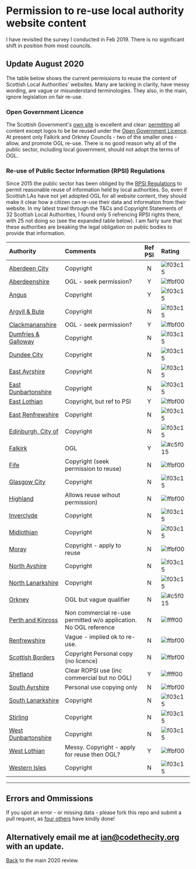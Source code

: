 # Permission to re-use local authority website content
I have revisited the survey I conducted in Feb 2019. There is no significant shift in position from most councils. 

## Update August 2020

The table below shows the current permissions to reuse the content of Scottish Local Authorities' websites. Many are lacking in clarity, have messy wording, are vague or misunderstand terminologies. They also, in the main, ignore legislation on fair re-use. 

### Open Government Licence

The Scottish Government's [own site](https://gov.scot) is excellent and clear: [permitting](https://www.gov.scot/crown-copyright/) all content except logos to be be reused under the [Open Government Licence](http://www.nationalarchives.gov.uk/doc/open-government-licence/). At present only Falkirk and Orkney Councils - two of the smaller ones - allow, and promote OGL re-use. There is no good reason why all of the public sector, including local government, should not adopt the terms of OGL. 

### Re-use of Public Sector Information (RPSI) Regulations
Since 2015 the public sector has been obliged by the [RPSI Regulations](https://www.legislation.gov.uk/uksi/2015/1415/contents/made) to permit reasonable reuse of information held by local authorities. So, even if Scottish LAs have not yet adopted OGL for all website content, they should make it clear how a citizen can re-use their data and information from their website. In my latest trawl through the T&Cs and Copyright Statements of 32 Scottish Local Authorities, I found only 5 refrencing RPSI rights there, with 25 not doing so (see the expanded table below). I am fairly sure that these authorities are breaking the legal obligation on public bodies to provide that information.  


|Authority| Comments|Ref PSI|Rating|
|:------|:--------|:---:|:-----|
|[Aberdeen City](https://www.aberdeencity.gov.uk/terms-and-conditions)| Copyright|N|![f03c15](https://placehold.it/15/f03c15/000000?text=+)|
|[Aberdeenshire](https://www.aberdeenshire.gov.uk/online/re-use-information/)|OGL - seek permission?|Y|![ffbf00](https://placehold.it/15/ffbf00/000000?text=+)|
|[Angus](https://www.angus.gov.uk/terms_and_disclaimer)|Copyright|Y|![f03c15](https://placehold.it/15/f03c15/000000?text=+)|
|[Argyll & Bute](https://www.argyll-bute.gov.uk/privacy-policy)|Copyright|N|![f03c15](https://placehold.it/15/f03c15/000000?text=+)|
|[Clackmananshire](https://www.clacks.gov.uk/regulation/reuseofpublicsectorinfo/)|OGL - seek permission?|Y|![ffbf00](https://placehold.it/15/ffbf00/000000?text=+)|
|[Dumfries & Galloway](https://www.dumgal.gov.uk/)| Copyright|N|![f03c15](https://placehold.it/15/f03c15/000000?text=+)|
|[Dundee City](https://www.dundeecity.gov.uk/)| Copyright|N|![f03c15](https://placehold.it/15/f03c15/000000?text=+)|
|[East Ayrshire](https://www.east-ayrshire.gov.uk/help/CopyrightandDisclaimer.aspx)|Copyright|N|![f03c15](https://placehold.it/15/f03c15/000000?text=+)|
|[East Dunbartonshire](https://www.eastdunbarton.gov.uk/copyright-disclaimer)| Copyright|N|![f03c15](https://placehold.it/15/f03c15/000000?text=+)|
|[East Lothian](https://www.eastlothian.gov.uk/info/210598/access_to_information/12300/access_to_information/5)|Copyright, but ref to PSI|Y|![ffbf00](https://placehold.it/15/ffbf00/000000?text=+)|
|[East Renfrewshire](https://www.eastrenfrewshire.gov.uk/Home)|Copyright|N|![f03c15](https://placehold.it/15/f03c15/000000?text=+)|
|[Edinburgh, City of](https://www.edinburgh.gov.uk/managing-information/terms-disclaimer/1)|Copyright|N|![f03c15](https://placehold.it/15/f03c15/000000?text=+)|
|[Falkirk](http://www.falkirk.gov.uk/services/council-democracy/access-to-information/reuse-information.aspx)|OGL|Y|![#c5f015](https://placehold.it/15/c5f015/000000?text=+)|
|[Fife](https://www.fife.gov.uk/home/terms-and-conditions)|Copyright (seek permission to reuse)|N|![ffbf00](https://placehold.it/15/ffbf00/000000?text=+)|
|[Glasgow City](https://www.glasgow.gov.uk/index.aspx?articleid=17250)|Copyright|N|![f03c15](https://placehold.it/15/f03c15/000000?text=+)|
|[Highland](https://www.highland.gov.uk/info/591/council_and_government/724/terms_and_disclaimer)|Allows reuse wihout permission)|N|![ffbf00](https://placehold.it/15/ffbf00/000000?text=+)|
|[Inverclyde](https://www.inverclyde.gov.uk/site-basics/copyright)|Copyright|N|![f03c15](https://placehold.it/15/f03c15/000000?text=+)|
|[Midlothian](https://www.midlothian.gov.uk/terms)|Copyright|N|![f03c15](https://placehold.it/15/f03c15/000000?text=+)|
|[Moray](http://www.moray.gov.uk/moray_standard/page_41071.html)|Copyright - apply to reuse |N|![ffbf00](https://placehold.it/15/ffbf00/000000?text=+)|
|[North Ayshire](https://www.north-ayrshire.gov.uk/disclaimer.aspx)|Copyright|N|![f03c15](https://placehold.it/15/f03c15/000000?text=+)|
|[North Lanarkshire](https://www.northlanarkshire.gov.uk/index.aspx?articleid=15005)|Copyright|N|![f03c15](https://placehold.it/15/f03c15/000000?text=+)|
|[Orkney](https://www.orkney.gov.uk/Council/C/reuse-of-information-and-copyright.htm)|OGL but vague qualifier|N|![#c5f015](https://placehold.it/15/c5f015/000000?text=+)|
|[Perth and Kinross](https://www.pkc.gov.uk/article/15583/Terms-and-disclaimer)|Non commercial re-use permitted w/o application. No OGL reference|N|![ffff00](https://placehold.it/15/ffff00/000000?text=+)|
|[Renfrewshire](http://www.renfrewshire.gov.uk/article/2202/Copyright)|Vague - implied ok to re-use. |N|![ffbf00](https://placehold.it/15/ffbf00/000000?text=+)|
|[Scottish Borders](https://www.scotborders.gov.uk/terms)|Copyright Personal copy (no licence)|N|![ffbf00](https://placehold.it/15/ffbf00/000000?text=+)|
|[Shetland](https://www.shetland.gov.uk/information-rights/Re-useofPublicSectorInformation.asp)|Clear ROPSI use (inc commercial but no OGL)|Y|![ffff00](https://placehold.it/15/ffff00/000000?text=+)|
|[South Ayrshire](https://www.south-ayrshire.gov.uk/terms/)|Personal use copying only|N|![ffbf00](https://placehold.it/15/ffbf00/000000?text=+)|
|[South Lanarkshire](https://www.southlanarkshire.gov.uk/improve/terms)|Copyright |N|![f03c15](https://placehold.it/15/f03c15/000000?text=+)|
|[Stirling](https://www.stirling.gov.uk/council-democracy/information-performance-statistics/service-standards/internet-services-standards/)|Copyright |N|![f03c15](https://placehold.it/15/f03c15/000000?text=+)|
|[West Dunbartonshire](http://www.west-dunbarton.gov.uk/terms/)|Copyright|N|![f03c15](https://placehold.it/15/f03c15/000000?text=+)|
|[West Lothian](https://www.westlothian.gov.uk/terms)|Messy. Copyright - apply for reuse then OGL? |Y|![ffbf00](https://placehold.it/15/ffbf00/000000?text=+)|
|[Western Isles](https://www.cne-siar.gov.uk)|Copyright|N|![f03c15](https://placehold.it/15/f03c15/000000?text=+)|

--- 
## Errors and Ommissions

If you spot an error - or missing data - please fork this repo and submit a pull request, as [four others](https://github.com/watty62/SOD/graphs/contributors) have kindly done!

Alternatively email me at [ian@codethecity.org](mailto:ian@codethecity.org) with an update. 
---

[Back](README.md) to the main 2020 review. 